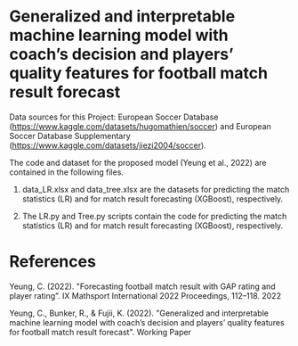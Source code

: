 # Generalized and interpretable machine learning model with coach’s decision and players’ quality features for football match result forecast
Data sources for this Project: European Soccer Database (https://www.kaggle.com/datasets/hugomathien/soccer) and European Soccer Database Supplementary (https://www.kaggle.com/datasets/jiezi2004/soccer).

The code and dataset for the proposed model (Yeung et al., 2022) are contained in the following files.

1. data_LR.xlsx and data_tree.xlsx are the datasets for predicting the match statistics (LR) and for match result forecasting (XGBoost), respectively.

2. The LR.py and Tree.py scripts contain the code for predicting the match statistics (LR) and for match result forecasting (XGBoost), respectively.

# References
Yeung, C. (2022). "Forecasting football match result with GAP rating and player rating”. IX Mathsport International 2022 Proceedings, 112–118.
2022

Yeung, C., Bunker, R., & Fujii, K. (2022). "Generalized and interpretable machine learning model with coach’s decision and players’ quality features for football match result forecast". Working Paper

